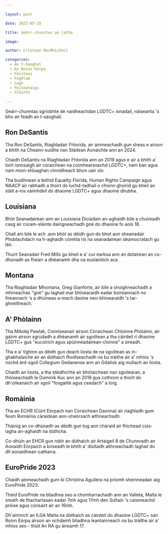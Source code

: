 ```yaml
---

layout: post

date: 2023-05-25

title: Geàrr-chunntas an latha

image: 

author: Crìstean MacMhìcheil

categories:
  - An t-Saoghal
  - An Roinn Eòrpa
  - Fèisteas
  - Foghlam
  - Lagh
  - Poileataigs
  - Slàinte
  
---
```


Geàrr-chunntas sgrìobhte de naidheachdan LGDTC+ ionadail, nàiseanta 's bho air feadh an t-saoghail.

<!-- more -->

## Ron DeSantis

Tha Ron DeSantis, Riaghladair Fhlorida, air ainmeachadh gun sheas e airson a bhith na Cheann-suidhe nan Stàitean Aonaichte ann an 2024.

Chaidh DeSantis na Riaghladair Fhlorida ann an 2019 agus e air a bhith a' toirt ionnsaigh air còraichean na coimhearsnachd LGDTC+, nam ban agus nam mion-shluaghan cinnidheach bhon uair sin.

Tha buidhnean a leithid Equality Florida, Human Rights Campaign agus NAACP air rabhadh a thoirt do luchd-tadhail o chionn ghoirid gu bheil an stàit a-nis nàimhdeil do dhaoine LGDTC+ agus dhaoine dhubha.

## Louisiana

Bhòt Seanadairean ann an Louisiana Diciadain an-aghaidh bile a chuireadh casg air cùram-slàinte daingneachadh gnè do dhaoine fo aois 18.

Chall am bile le ach .aon bhòt as dèidh gun do bhot aon sheanadair Phoblachdach na h-aghaidh còmhla ris na seanadairean deamocratach gu lèir.

Thuirt Seanadair Fred Mills gu bheil e a' cur earbsa ann an dotairean an co-dhùnadh as fheàrr a dhèanamh dha na euslaintich aca.

## Montana

Tha Riaghladair Mhontana, Greg Gianforte, air bile a shoighneachadh a mhìneachas "gnè" gu laghail mar bhìnearaidh eadar boireannach no fireannach 's a dhùineas a-mach daoine neo-bhìnearaidh 's tar-ghnèitheach.

## A' Phòlainn

Tha Mikołaj Pawlak, Coimiseanair airson Còraichean Chloinne Phòlainn, air gairm airson sgrùdadh a dhèanamh air sgoiltean a tha càirdeil ri dhaoine LGDTC+ gus "eucoirich agus spùinneadairean-cloinne" a sireadh.

Tha e a' tighinn as dèidh gun deach liosta de na sgoiltean as in-ghabhalaiche air an dùthaich fhoillseachadh na bu tràithe air a' mhìos 's nochd àrd-sgoil Collegium Gedanense ann an Gdańsk aig mullach an liosta.

Chaidh an liosta, a tha stèidhichte air bhòtaichean nan sgoilearan, a thòiseachadh le Dominik Kuc ann an 2018 gus cothrom a thoirt do dh'oileanaich air sgoil "fosgailte agus ceadach" a lorg.

## Romàinia

Tha an ECHR (Cùirt Eòrpach nan Còraichean Daonna) air riaghladh gum feum Romàinia càraidean aon-sheòrsach aithneachadh.

Thàinig an co-dhùnadh as dèidh gun tug aon chàraid air fhichead cùis-lagha an-aghaidh na dùthcha.

Co-dhùin an EHCR gun robh an dùthaich air Artaigeil 8 de Chunnradh an Aonaidh Eòrpaich a briseadh le bhith a' diùltadh aithneachadh laghail do dh'aonaidhean-catharra.

## EuroPride 2023

Chaidh ainmeachadh gum bi Christina Aguilera na prìomh sheinneadair aig EuroPride 2023.

Thèid EuroPride na bliadhna seo a chomharrachadh ann an Valleta, Malta le sreath de thachartasan eadar 7mh agus 17mh den Sultain 's caismeachd pròise agus consairt air an 16mh.

Dh'ainmich an ILGA Malta na dùthaich as càirdeil do dhaoine LGDTC+ san Roinn Eòrpa airson an ochdamh bliadhna leantainneach na bu tràithe air a' mhìos seo - thùit An RA gu àireamh 17.